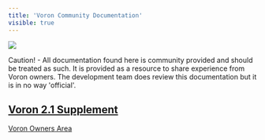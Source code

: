 ```yaml
---
title: 'Voron Community Documentation'
visible: true
---
```


![](http://vorondesign.com/images/voron_design_logo.png)

Caution! - All documentation found here is community provided and should be treated as such. It is provided as a resource to share experience from Voron owners. The development team does review this documentation but it is in no way 'official'. 

## [Voron 2.1 Supplement](https://www.voron.dev/home/voron-2-1)


[Voron Owners Area](https://www.voron.dev/voc)
 